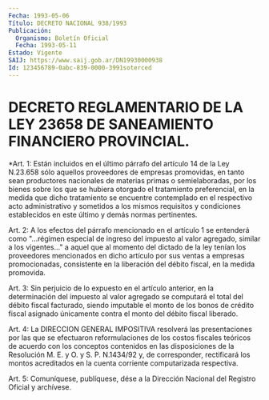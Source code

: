 ```yaml
---
Fecha: 1993-05-06
Título: DECRETO NACIONAL 938/1993
Publicación:
  Organismo: Boletín Oficial
  Fecha: 1993-05-11
Estado: Vigente
SAIJ: https://www.saij.gob.ar/DN19930000938
Id: 123456789-0abc-839-0000-3991soterced
---
```

# DECRETO REGLAMENTARIO DE LA LEY 23658 DE SANEAMIENTO FINANCIERO PROVINCIAL.

<a id="1"></a>
*Art. 1: Están incluidos en el último párrafo del artículo 14 de la Ley  N.23.658  sólo aquellos proveedores de empresas promovidas, en  tanto  sean  productores    nacionales  de  materias  primas  o semielaboradas, por los bienes sobre  los  que  se hubiera otorgado el tratamiento preferencial, en la medida que dicho  tratamiento se encuentre  contemplado  en  el  respectivo  acto  administrativo  y sometidos  a  los  mismos requisitos y condiciones establecidos  en este último y demás normas pertinentes.

<a id="2"></a>
Art.  2: A los efectos del párrafo mencionado en el artículo 1 se entenderá  como  "...régimen especial de ingreso del impuesto al valor agregado, similar  a  los vigentes..." a aquel que al momento del dictado de la ley tenían  los  proveedores mencionados en dicho artículo  por sus ventas a empresas promocionadas,  consistente  en la  liberación    del   débito  fiscal,  en  la  medida  promovida.

<a id="3"></a>
Art.  3: Sin perjuicio de lo expuesto en el artículo anterior, en la determinación  del impuesto al valor agregado se computará el total del débito fiscal  facturado,  siendo  imputable  el monto de los  bonos  de  crédito fiscal asignado únicamente contra el  monto del débito fiscal liberado.

<a id="4"></a>
Art.  4:  La  DIRECCION  GENERAL  IMPOSITIVA  resolverá  las presentaciones  por  las  que  se efectuaron reformulaciones de los costos fiscales teóricos de acuerdo  con  los  conceptos contenidos en las disposiciones de la Resolución M. E. y O.  y S. P. N.1434/92 y,  de  corresponder,  rectificará  los  montos acreditados  en  la cuenta corriente computarizada respectiva.

<a id="5"></a>
Art.  5: Comuníquese, publíquese, dése a la Dirección Nacional del Registro Oficial y archívese.